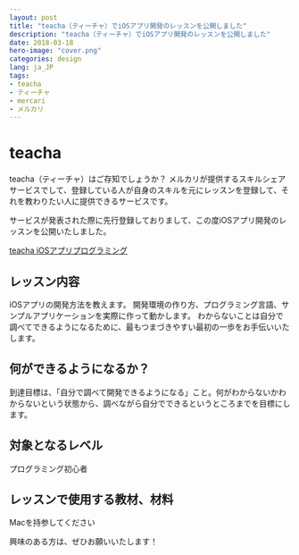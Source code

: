 ```yaml
---
layout: post
title: "teacha（ティーチャ）でiOSアプリ開発のレッスンを公開しました"
description: "teacha（ティーチャ）でiOSアプリ開発のレッスンを公開しました"
date: 2018-03-18
hero-image: "cover.png"
categories: design
lang: ja_JP
tags:
- teacha
- ティーチャ
- mercari
- メルカリ
---
```


# teacha

teacha（ティーチャ）はご存知でしょうか？
メルカリが提供するスキルシェアサービスでして、登録している人が自身のスキルを元にレッスンを登録して、それを教わりたい人に提供できるサービスです。

サービスが発表された際に先行登録しておりまして、この度iOSアプリ開発のレッスンを公開いたしました。

[teacha iOSアプリプログラミング](https://www.teacha.me/courses/19333932)

## レッスン内容
iOSアプリの開発方法を教えます。
開発環境の作り方、プログラミング言語、サンプルアプリケーションを実際に作って動かします。
わからないことは自分で調べてできるようになるために、最もつまづきやすい最初の一歩をお手伝いいたします。

## 何ができるようになるか？
到達目標は、「自分で調べて開発できるようになる」こと。何がわからないかわからないという状態から、調べながら自分でできるというところまでを目標にします。

## 対象となるレベル
プログラミング初心者


## レッスンで使用する教材、材料
Macを持参してください


興味のある方は、ぜひお願いいたします！